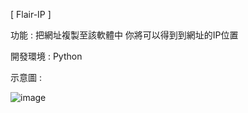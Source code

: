 [ Flair-IP ]

功能 : 把網址複製至該軟體中 你將可以得到到網址的IP位置

開發環境 : Python

示意圖 :

![image](https://github.com/user-attachments/assets/12036b5c-3420-45c1-9cb9-48707cd50963)
